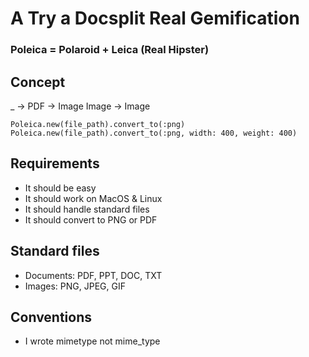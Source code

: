 # A Try a Docsplit Real Gemification
### Poleica = Polaroid + Leica (Real Hipster)


## Concept
_ -> PDF -> Image
Image    -> Image

```
Poleica.new(file_path).convert_to(:png)
Poleica.new(file_path).convert_to(:png, width: 400, weight: 400)
```


## Requirements

- It should be easy
- It should work on MacOS & Linux
- It should handle standard files
- It should convert to PNG or PDF

## Standard files

- Documents: PDF, PPT, DOC, TXT
- Images: PNG, JPEG, GIF


## Conventions

- I wrote mimetype not mime_type